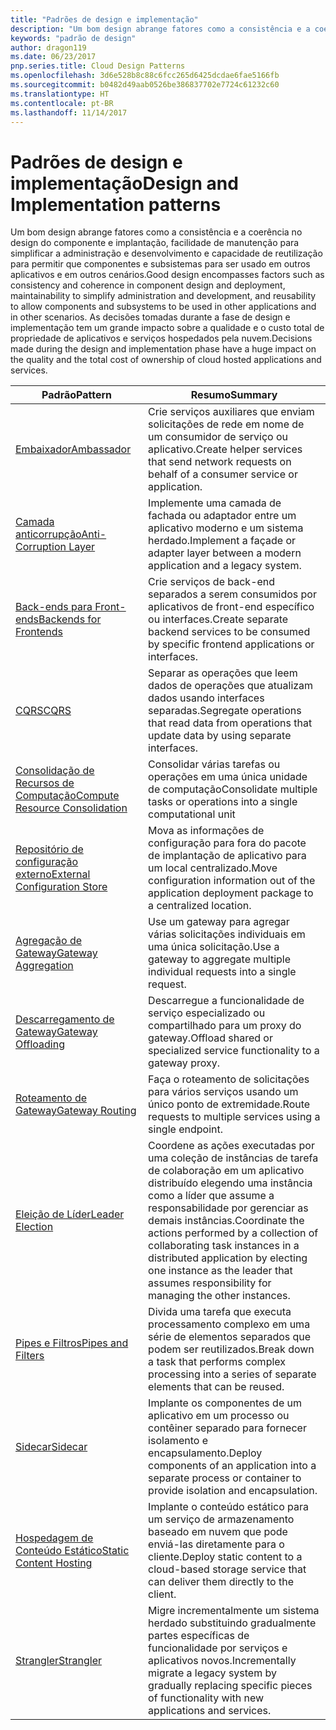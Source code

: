 ```yaml
---
title: "Padrões de design e implementação"
description: "Um bom design abrange fatores como a consistência e a coerência no design do componente e implantação, facilidade de manutenção para simplificar a administração e desenvolvimento e capacidade de reutilização para permitir que componentes e subsistemas para ser usado em outros aplicativos e em outros cenários. As decisões tomadas durante a fase de design e implementação tem um grande impacto sobre a qualidade e o custo total de propriedade de aplicativos e serviços hospedados pela nuvem."
keywords: "padrão de design"
author: dragon119
ms.date: 06/23/2017
pnp.series.title: Cloud Design Patterns
ms.openlocfilehash: 3d6e528b8c88c6fcc265d6425dcdae6fae5166fb
ms.sourcegitcommit: b0482d49aab0526be386837702e7724c61232c60
ms.translationtype: HT
ms.contentlocale: pt-BR
ms.lasthandoff: 11/14/2017
---
```

# <a name="design-and-implementation-patterns"></a><span data-ttu-id="e9188-105">Padrões de design e implementação</span><span class="sxs-lookup"><span data-stu-id="e9188-105">Design and Implementation patterns</span></span>

<span data-ttu-id="e9188-106">Um bom design abrange fatores como a consistência e a coerência no design do componente e implantação, facilidade de manutenção para simplificar a administração e desenvolvimento e capacidade de reutilização para permitir que componentes e subsistemas para ser usado em outros aplicativos e em outros cenários.</span><span class="sxs-lookup"><span data-stu-id="e9188-106">Good design encompasses factors such as consistency and coherence in component design and deployment, maintainability to simplify administration and development, and reusability to allow components and subsystems to be used in other applications and in other scenarios.</span></span> <span data-ttu-id="e9188-107">As decisões tomadas durante a fase de design e implementação tem um grande impacto sobre a qualidade e o custo total de propriedade de aplicativos e serviços hospedados pela nuvem.</span><span class="sxs-lookup"><span data-stu-id="e9188-107">Decisions made during the design and implementation phase have a huge impact on the quality and the total cost of ownership of cloud hosted applications and services.</span></span>

| <span data-ttu-id="e9188-108">Padrão</span><span class="sxs-lookup"><span data-stu-id="e9188-108">Pattern</span></span> | <span data-ttu-id="e9188-109">Resumo</span><span class="sxs-lookup"><span data-stu-id="e9188-109">Summary</span></span> |
| ------- | ------- |
| [<span data-ttu-id="e9188-110">Embaixador</span><span class="sxs-lookup"><span data-stu-id="e9188-110">Ambassador</span></span>](../ambassador.md) | <span data-ttu-id="e9188-111">Crie serviços auxiliares que enviam solicitações de rede em nome de um consumidor de serviço ou aplicativo.</span><span class="sxs-lookup"><span data-stu-id="e9188-111">Create helper services that send network requests on behalf of a consumer service or application.</span></span> |
| [<span data-ttu-id="e9188-112">Camada anticorrupção</span><span class="sxs-lookup"><span data-stu-id="e9188-112">Anti-Corruption Layer</span></span>](../anti-corruption-layer.md) | <span data-ttu-id="e9188-113">Implemente uma camada de fachada ou adaptador entre um aplicativo moderno e um sistema herdado.</span><span class="sxs-lookup"><span data-stu-id="e9188-113">Implement a façade or adapter layer between a modern application and a legacy system.</span></span> |
| [<span data-ttu-id="e9188-114">Back-ends para Front-ends</span><span class="sxs-lookup"><span data-stu-id="e9188-114">Backends for Frontends</span></span>](../backends-for-frontends.md) | <span data-ttu-id="e9188-115">Crie serviços de back-end separados a serem consumidos por aplicativos de front-end específico ou interfaces.</span><span class="sxs-lookup"><span data-stu-id="e9188-115">Create separate backend services to be consumed by specific frontend applications or interfaces.</span></span> |
| [<span data-ttu-id="e9188-116">CQRS</span><span class="sxs-lookup"><span data-stu-id="e9188-116">CQRS</span></span>](../cqrs.md) | <span data-ttu-id="e9188-117">Separar as operações que leem dados de operações que atualizam dados usando interfaces separadas.</span><span class="sxs-lookup"><span data-stu-id="e9188-117">Segregate operations that read data from operations that update data by using separate interfaces.</span></span> |
| [<span data-ttu-id="e9188-118">Consolidação de Recursos de Computação</span><span class="sxs-lookup"><span data-stu-id="e9188-118">Compute Resource Consolidation</span></span>](../compute-resource-consolidation.md) | <span data-ttu-id="e9188-119">Consolidar várias tarefas ou operações em uma única unidade de computação</span><span class="sxs-lookup"><span data-stu-id="e9188-119">Consolidate multiple tasks or operations into a single computational unit</span></span> |
| [<span data-ttu-id="e9188-120">Repositório de configuração externo</span><span class="sxs-lookup"><span data-stu-id="e9188-120">External Configuration Store</span></span>](../external-configuration-store.md) | <span data-ttu-id="e9188-121">Mova as informações de configuração para fora do pacote de implantação de aplicativo para um local centralizado.</span><span class="sxs-lookup"><span data-stu-id="e9188-121">Move configuration information out of the application deployment package to a centralized location.</span></span> |
| [<span data-ttu-id="e9188-122">Agregação de Gateway</span><span class="sxs-lookup"><span data-stu-id="e9188-122">Gateway Aggregation</span></span>](../gateway-aggregation.md) | <span data-ttu-id="e9188-123">Use um gateway para agregar várias solicitações individuais em uma única solicitação.</span><span class="sxs-lookup"><span data-stu-id="e9188-123">Use a gateway to aggregate multiple individual requests into a single request.</span></span> |
| [<span data-ttu-id="e9188-124">Descarregamento de Gateway</span><span class="sxs-lookup"><span data-stu-id="e9188-124">Gateway Offloading</span></span>](../gateway-offloading.md) | <span data-ttu-id="e9188-125">Descarregue a funcionalidade de serviço especializado ou compartilhado para um proxy do gateway.</span><span class="sxs-lookup"><span data-stu-id="e9188-125">Offload shared or specialized service functionality to a gateway proxy.</span></span> |
| [<span data-ttu-id="e9188-126">Roteamento de Gateway</span><span class="sxs-lookup"><span data-stu-id="e9188-126">Gateway Routing</span></span>](../gateway-routing.md) | <span data-ttu-id="e9188-127">Faça o roteamento de solicitações para vários serviços usando um único ponto de extremidade.</span><span class="sxs-lookup"><span data-stu-id="e9188-127">Route requests to multiple services using a single endpoint.</span></span> |
| [<span data-ttu-id="e9188-128">Eleição de Líder</span><span class="sxs-lookup"><span data-stu-id="e9188-128">Leader Election</span></span>](../leader-election.md) | <span data-ttu-id="e9188-129">Coordene as ações executadas por uma coleção de instâncias de tarefa de colaboração em um aplicativo distribuído elegendo uma instância como a líder que assume a responsabilidade por gerenciar as demais instâncias.</span><span class="sxs-lookup"><span data-stu-id="e9188-129">Coordinate the actions performed by a collection of collaborating task instances in a distributed application by electing one instance as the leader that assumes responsibility for managing the other instances.</span></span> |
| [<span data-ttu-id="e9188-130">Pipes e Filtros</span><span class="sxs-lookup"><span data-stu-id="e9188-130">Pipes and Filters</span></span>](../pipes-and-filters.md) | <span data-ttu-id="e9188-131">Divida uma tarefa que executa processamento complexo em uma série de elementos separados que podem ser reutilizados.</span><span class="sxs-lookup"><span data-stu-id="e9188-131">Break down a task that performs complex processing into a series of separate elements that can be reused.</span></span> |
| [<span data-ttu-id="e9188-132">Sidecar</span><span class="sxs-lookup"><span data-stu-id="e9188-132">Sidecar</span></span>](../sidecar.md) | <span data-ttu-id="e9188-133">Implante os componentes de um aplicativo em um processo ou contêiner separado para fornecer isolamento e encapsulamento.</span><span class="sxs-lookup"><span data-stu-id="e9188-133">Deploy components of an application into a separate process or container to provide isolation and encapsulation.</span></span> |
| [<span data-ttu-id="e9188-134">Hospedagem de Conteúdo Estático</span><span class="sxs-lookup"><span data-stu-id="e9188-134">Static Content Hosting</span></span>](../static-content-hosting.md) | <span data-ttu-id="e9188-135">Implante o conteúdo estático para um serviço de armazenamento baseado em nuvem que pode enviá-las diretamente para o cliente.</span><span class="sxs-lookup"><span data-stu-id="e9188-135">Deploy static content to a cloud-based storage service that can deliver them directly to the client.</span></span> |
| [<span data-ttu-id="e9188-136">Strangler</span><span class="sxs-lookup"><span data-stu-id="e9188-136">Strangler</span></span>](../strangler.md) | <span data-ttu-id="e9188-137">Migre incrementalmente um sistema herdado substituindo gradualmente partes específicas de funcionalidade por serviços e aplicativos novos.</span><span class="sxs-lookup"><span data-stu-id="e9188-137">Incrementally migrate a legacy system by gradually replacing specific pieces of functionality with new applications and services.</span></span> |